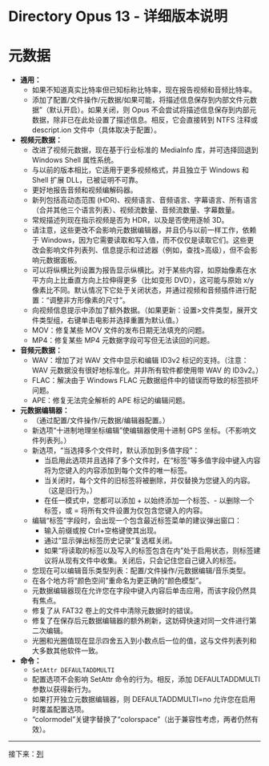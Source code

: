 # Directory Opus 13 - 详细版本说明

# 元数据

- **通用：**
  - 如果不知道真实比特率但已知标称比特率，现在报告视频和音频比特率。
  - 添加了配置/文件操作/元数据/如果可能，将描述信息保存到内部文件元数据”（默认开启）。如果关闭，则 Opus 不会尝试将描述信息保存到内部元数据，除非已在此处设置了描述信息。相反，它会直接转到 NTFS 注释或 descript.ion 文件中（具体取决于配置）。
- **视频元数据：**
  - 改进了视频元数据，现在基于行业标准的 MediaInfo 库，并可选择回退到 Windows Shell 属性系统。
  - 与以前的版本相比，它适用于更多视频格式，并且独立于 Windows 和 Shell 扩展 DLL，已被证明不可靠。
  - 更好地报告音频和视频编解码器。
  - 新列包括高动态范围 (HDR)、视频语言、音频语言、字幕语言、所有语言（合并其他三个语言列表）、视频流数量、音频流数量、字幕数量。
  - 常规描述列现在指示视频是否为 HDR，以及是否使用逐帧 3D。
  - 请注意，这些更改不会影响元数据编辑器，并且仍与以前一样工作，依赖于 Windows，因为它需要读取和写入值，而不仅仅是读取它们。这些更改会影响文件列表列、信息提示和过滤器（例如，查找\>高级），但不会影响元数据面板。
  - 可以将纵横比列设置为报告显示纵横比。对于某些内容，如原始像素在水平方向上比垂直方向上拉伸得更多（比如变形 DVD），这可能与原始 x/y 像素比不同。默认情况下它处于关闭状态，并通过视频和音频插件进行配置：“调整非方形像素的尺寸”。
  - 向视频信息提示中添加了额外数据。（如果更新：设置\>文件类型，展开文件类型组，右键单击电影并选择重置为默认值。）
  - MOV：修复某些 MOV 文件的发布日期无法填充的问题。
  - MP4：修复某些 MP4 元数据字段可写但无法读回的问题。
- **音频元数据：**
  - WAV：增加了对 WAV 文件中显示和编辑 ID3v2 标记的支持。（注意：WAV 元数据没有很好地标准化。并非所有软件都使用带 WAV 的 ID3v2。）
  - FLAC：解决由于 Windows FLAC 元数据组件中的错误而导致的标签损坏问题。
  - APE：修复无法完全解析的 APE 标记的编辑问题。
- **元数据编辑器：**
  - （通过配置/文件操作/元数据/编辑器配置。）
  - 新选项“十进制地理坐标编辑”使编辑器使用十进制 GPS 坐标。（不影响文件列表列。）
  - 新选项，“当选择多个文件时，默认添加到多值字段”：
    - 当启用此选项并且选择了多个文件时，在“标签”等多值字段中键入内容将为您键入的内容添加到每个文件的唯一标签。
    - 当关闭时，每个文件的旧标签将被删除，并仅替换为您键入的内容。（这是旧行为。）
    - 在任一模式中，您都可以添加 + 以始终添加一个标签、- 以删除一个标签，或 = 将所有文件设置为仅包含您键入的内容。
  - 编辑“标签”字段时，会出现一个包含最近标签菜单的建议弹出窗口：
    - 输入前缀或按 Ctrl+空格键使其出现。
    - 通过“显示弹出标签历史记录”复选框关闭。
    - 如果“将读取的标签以及写入的标签包含在内”处于启用状态，则标签建议将从现有文件中收集。关闭后，只会记住您自己键入的标签。
  - 您现在可以编辑音乐类型列表：配置/文件操作/元数据编辑/音乐类型。
  - 在各个地方将“颜色空间”重命名为更正确的“颜色模型”。
  - 元数据编辑器现在允许您在字段中键入内容后单击应用，而该字段仍然具有焦点。
  - 修复了从 FAT32 卷上的文件中清除元数据时的错误。
  - 修复了在保存后元数据编辑器的额外刷新，这妨碍快速对同一文件进行第二次编辑。
  - 光圈和光圈值现在显示四舍五入到小数点后一位的值，这与文件列表列和大多数其他软件一致。
- **命令：**
  - `SetAttr DEFAULTADDMULTI`
  - 配置选项不会影响 SetAttr 命令的行为。相反，添加 DEFAULTADDMULTI 参数以获得新行为。
  - 如果打开独立元数据编辑器，则 DEFAULTADDMULTI=no 允许您在启用时覆盖配置选项。
  - “colormodel”关键字替换了“colorspace”（出于兼容性考虑，两者仍然有效）。

------------------------------------------------------------------------

接下来：[列](/Manual/release_history/opus13_detailed/columns.zh.md)